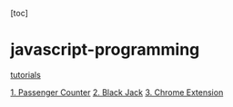 [toc]

# javascript-programming
[tutorials](https://youtu.be/jS4aFq5-91M?si=lvUS6Moo5OxI8-xm)

[1. Passenger Counter](./1-passenger-counter/Notes.md)
[2. Black Jack](./2-black-jack/Notes.md)
[3. Chrome Extension](./3-chrome-extension/Notes.md)






